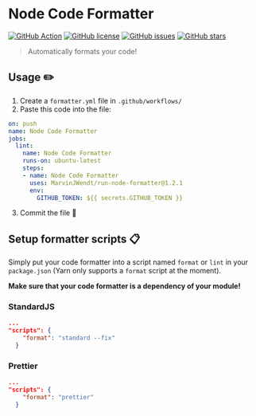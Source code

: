 # Node Code Formatter

[![GitHub Action](https://img.shields.io/badge/-GitHub_Action-black?logo=github&style=flat-square)](https://github.com/marketplace/actions/node-code-formatter)
[![GitHub license](https://img.shields.io/github/license/MarvinJWendt/run-node-formatter?style=flat-square)](https://github.com/MarvinJWendt/run-node-formatter/blob/master/LICENSE) 
[![GitHub issues](https://img.shields.io/github/issues/MarvinJWendt/run-node-formatter)](https://github.com/MarvinJWendt/run-node-formatter/issues)
[![GitHub stars](https://img.shields.io/github/stars/MarvinJWendt/run-node-formatter?style=flat-square)](https://github.com/MarvinJWendt/run-node-formatter/stargazers)

> Automatically formats your code!

## Usage :pencil2:

1. Create a `formatter.yml` file in `.github/workflows/`
2. Paste this code into the file:

```yml
on: push
name: Node Code Formatter
jobs:
  lint:
    name: Node Code Formatter
    runs-on: ubuntu-latest
    steps:
    - name: Node Code Formatter
      uses: MarvinJWendt/run-node-formatter@1.2.1
      env:
        GITHUB_TOKEN: ${{ secrets.GITHUB_TOKEN }}
```

3. Commit the file :twisted_rightwards_arrows:

## Setup formatter scripts :clipboard:

Simply put your code formatter into a script named `format` or `lint` in your `package.json` (Yarn only supports a `format` script at the moment).

**Make sure that your code formatter is a dependency of your module!**

### StandardJS

```json
...
"scripts": {
    "format": "standard --fix"
  }
```

### Prettier

```json
...
"scripts": {
    "format": "prettier"
  }
```
